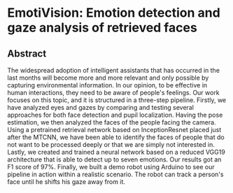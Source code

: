 # EmotiVision: Emotion detection and gaze analysis of retrieved faces

## Abstract

The widespread adoption of intelligent assistants that has occurred in the last months will become more and more relevant and only possible by capturing environmental information. In our opinion, to be effective in human interactions, they need to be aware of people's feelings. Our work focuses on this topic, and it is structured in a three-step pipeline. Firstly, we have analyzed eyes and gazes by comparing and testing several approaches for both face detection and pupil localization. Having the pose estimation, we then analyzed the faces of the people facing the camera. Using a pretrained retrieval network based on InceptionResnet placed just after the MTCNN, we have been able to identify the faces of people that do not want to be processed deeply or that we are simply not interested in. Lastly, we created and trained a neural network based on a reduced VGG19 architecture that is able to detect up to seven emotions. Our results got an F1 score of 97\%. Finally, we built a demo robot using Arduino to see our pipeline in action within a realistic scenario. The robot can track a person's face until he shifts his gaze away from it.
